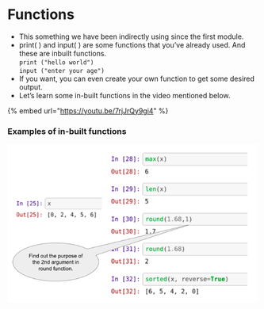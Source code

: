 # Functions

* This something we have been indirectly using since the first module.
* print( ) and input( ) are some functions that you’ve already used. And these are inbuilt functions. \
  `print ("hello world")`\
  `input ("enter your age")`
* If you want, you can even create your own function to get some desired output.
* Let’s learn some in-built functions in the video mentioned below.

{% embed url="https://youtu.be/7rjJrQy9gi4" %}

### Examples of in-built functions

![](<../.gitbook/assets/image (6).png>)
